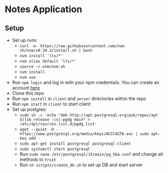 # Notes Application

## Setup
- Set up nvm:
    - `curl -o- https://raw.githubusercontent.com/nvm-sh/nvm/v0.39.3/install.sh | bash`
    - `nvm install 'lts/*'`
    - `nvm alias default 'lts/*'`
    - `source ~/.nvm/nvm.sh`
    - `nvm install`
    - `nvm use`
- Run `npm login` and log in with your npm credentials. You can create an account [here](https://www.npmjs.com/signup)
- Clone this repo
- Run `npm install` in `client` and `server` directories within the repo
- Run `npm start` in `client` to start client 
- Set up postgres:
    - `sudo sh -c 'echo "deb http://apt.postgresql.org/pub/repos/apt $(lsb_release -cs)-pgdg main" > /etc/apt/sources.list.d/pgdg.list'`
    - `wget --quiet -O - https://www.postgresql.org/media/keys/ACCC4CF8.asc | sudo apt-key add -`
    - `sudo apt-get install postgresql postgresql-client`
    - `sudo systemctl start postgresql`
    - Run `sudo nano /etc/postgresql/15/main/pg_hba.conf` and change all methods to `trust`
    - Run `sh scripts/create_db.sh` to set up DB and start server